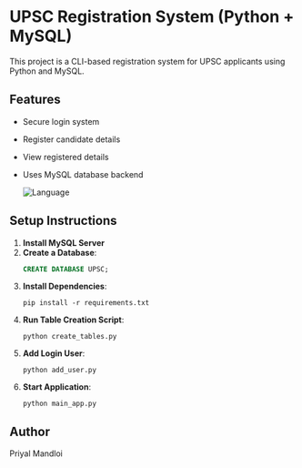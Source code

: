 # UPSC Registration System (Python + MySQL)

This project is a CLI-based registration system for UPSC applicants using Python and MySQL.

## Features

- Secure login system
- Register candidate details
- View registered details
- Uses MySQL database backend

  ![Language](https://img.shields.io/badge/language-SQL-blue.svg)


## Setup Instructions

1. **Install MySQL Server**
2. **Create a Database**:
   ```sql
   CREATE DATABASE UPSC;
   ```
3. **Install Dependencies**:
   ```
   pip install -r requirements.txt
   ```
4. **Run Table Creation Script**:
   ```
   python create_tables.py
   ```
5. **Add Login User**:
   ```
   python add_user.py
   ```
6. **Start Application**:
   ```
   python main_app.py
   ```

## Author

Priyal Mandloi

